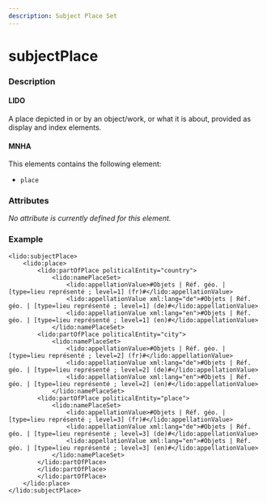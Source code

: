 ```yaml
---
description: Subject Place Set
---
```


# subjectPlace

### Description

#### LIDO

A place depicted in or by an object/work, or what it is about, provided as display and index elements.

#### MNHA

This elements contains the following element:

* `place`

### Attributes

_No attribute is currently defined for this element._

### Example

```markup
<lido:subjectPlace>
    <lido:place>
        <lido:partOfPlace politicalEntity="country">
            <lido:namePlaceSet>
                <lido:appellationValue>#Objets | Réf. géo. | [type=lieu représenté ; level=1] (fr)#</lido:appellationValue>
                <lido:appellationValue xml:lang="de">#Objets | Réf. géo. | [type=lieu représenté ; level=1] (de)#</lido:appellationValue>
                <lido:appellationValue xml:lang="en">#Objets | Réf. géo. | [type=lieu représenté ; level=1] (en)#</lido:appellationValue>
            </lido:namePlaceSet>
        <lido:partOfPlace politicalEntity="city">
            <lido:namePlaceSet>
                <lido:appellationValue>#Objets | Réf. géo. | [type=lieu représenté ; level=2] (fr)#</lido:appellationValue>
                <lido:appellationValue xml:lang="de">#Objets | Réf. géo. | [type=lieu représenté ; level=2] (de)#</lido:appellationValue>
                <lido:appellationValue xml:lang="en">#Objets | Réf. géo. | [type=lieu représenté ; level=2] (en)#</lido:appellationValue>
            </lido:namePlaceSet>
        <lido:partOfPlace politicalEntity="place">
            <lido:namePlaceSet>
                <lido:appellationValue>#Objets | Réf. géo. | [type=lieu représenté ; level=3] (fr)#</lido:appellationValue>
                <lido:appellationValue xml:lang="de">#Objets | Réf. géo. | [type=lieu représenté ; level=3] (de)#</lido:appellationValue>
                <lido:appellationValue xml:lang="en">#Objets | Réf. géo. | [type=lieu représenté ; level=3] (en)#</lido:appellationValue>
            </lido:namePlaceSet>
        </lido:partOfPlace>
        </lido:partOfPlace>
        </lido:partOfPlace>
    </lido:place>
</lido:subjectPlace>
```

